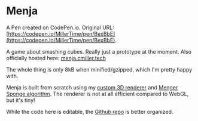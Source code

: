 # Menja

A Pen created on CodePen.io. Original URL: [https://codepen.io/MillerTime/pen/BexBbE](https://codepen.io/MillerTime/pen/BexBbE).

A game about smashing cubes. Really just a prototype at the moment.  Also officially hosted here: [menja.cmiller.tech](https://menja.cmiller.tech/)

The whole thing is only 8kB when minified/gzipped, which I'm pretty happy with.

Menja is built from scratch using my [custom 3D renderer](https://codepen.io/MillerTime/pen/eLjxKB) and [Menger Sponge algorithm](https://codepen.io/MillerTime/pen/oaLZmW). The renderer is not at all efficient compared to WebGL, but it's tiny!

While the code here is editable, the [Github repo](https://github.com/MilllerTime/menja) is better organized.